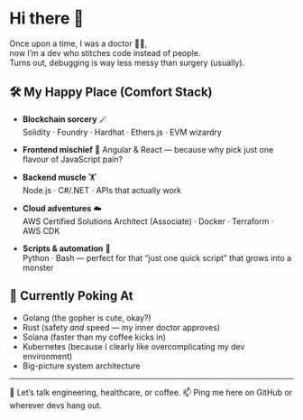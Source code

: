 # Hi there 🤗

Once upon a time, I was a doctor 👨‍⚕️,  
now I’m a dev who stitches code instead of people.  
Turns out, debugging is way less messy than surgery (usually).

## 🛠 My Happy Place (Comfort Stack)

- **Blockchain sorcery** 🪄  
  Solidity · Foundry · Hardhat · Ethers.js · EVM wizardry
  
- **Frontend mischief** 🎨
  Angular & React — because why pick just one flavour of JavaScript pain?
  
- **Backend muscle** 🏋️  
  Node.js · C#/.NET · APIs that actually work
  
- **Cloud adventures** ☁️  
  AWS Certified Solutions Architect (Associate) · Docker · Terraform · AWS CDK
  
- **Scripts & automation** 🤖  
  Python · Bash — perfect for that “just one quick script” that grows into a monster

## 🌱 Currently Poking At

- Golang (the gopher is cute, okay?)  
- Rust (safety *and* speed — my inner doctor approves)  
- Solana (faster than my coffee kicks in)  
- Kubernetes (because I clearly like overcomplicating my dev environment)  
- Big-picture system architecture

---

💬 Let’s talk engineering, healthcare, or coffee.
📫 Ping me here on GitHub or wherever devs hang out.

<!--
**kyzooghost/kyzooghost** is a ✨ _special_ ✨ repository because its `README.md` (this file) appears on your GitHub profile.

Here are some ideas to get you started:

- 🔭 I’m currently working on ...
- 🌱 I’m currently learning ...
- 👯 I’m looking to collaborate on ...
- 🤔 I’m looking for help with ...
- 💬 Ask me about ...
- 📫 How to reach me: ...
- 😄 Pronouns: ...
- ⚡ Fun fact: ...
-->
